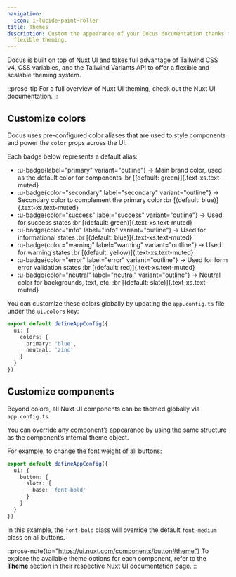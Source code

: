 ```yaml
---
navigation:
  icon: i-lucide-paint-roller
title: Themes
description: Custom the appearance of your Docus documentation thanks to Nuxt UI
  flexible theming.
---
```


Docus is built on top of Nuxt UI and takes full advantage of Tailwind CSS v4, CSS variables, and the Tailwind Variants API to offer a flexible and scalable theming system.

::prose-tip
For a full overview of Nuxt UI theming, check out the Nuxt UI documentation.
::

## **Customize colors**

Docus uses pre-configured color aliases that are used to style components and power the `color` props across the UI.

Each badge below represents a default alias:

- :u-badge{label="primary" variant="outline"}
  → Main brand color, used as the default color for components
  :br
  [(default: green)]{.text-xs.text-muted}
- :u-badge{color="secondary" label="secondary" variant="outline"}
  → Secondary color to complement the primary color
  :br
  [(default: blue)]{.text-xs.text-muted}
- :u-badge{color="success" label="success" variant="outline"}
  → Used for success states
  :br
  [(default: green)]{.text-xs.text-muted}
- :u-badge{color="info" label="info" variant="outline"}
  → Used for informational states
  :br
  [(default: blue)]{.text-xs.text-muted}
- :u-badge{color="warning" label="warning" variant="outline"}
  → Used for warning states
  :br
  [(default: yellow)]{.text-xs.text-muted}
- :u-badge{color="error" label="error" variant="outline"}
  → Used for form error validation states
  :br
  [(default: red)]{.text-xs.text-muted}
- :u-badge{color="neutral" label="neutral" variant="outline"}
  → Neutral color for backgrounds, text, etc.
  :br
  [(default: slate)]{.text-xs.text-muted}

You can customize these colors globally by updating the `app.config.ts` file under the `ui.colors` key:

```ts [app.config.ts]
export default defineAppConfig({
  ui: {
    colors: {
      primary: 'blue',
      neutral: 'zinc'
    }
  }
})
```

## **Customize components**

Beyond colors, all Nuxt UI components can be themed globally via `app.config.ts`.

You can override any component’s appearance by using the same structure as the component’s internal theme object.

For example, to change the font weight of all buttons:

```ts [app.config.ts]
export default defineAppConfig({
  ui: {
    button: {
      slots: {
        base: 'font-bold'
      }
    }
  }
})
```

In this example, the `font-bold` class will override the default `font-medium` class on all buttons.

::prose-note{to="https://ui.nuxt.com/components/button#theme"}
To explore the available theme options for each component, refer to the **Theme** section in their respective Nuxt UI documentation page.
::
